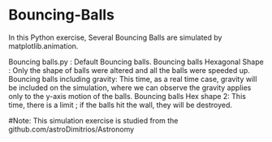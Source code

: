 # Bouncing-Balls
In this Python exercise, Several Bouncing Balls are simulated by matplotlib.animation. 

Bouncing balls.py : Default Bouncing balls.
Bouncing balls Hexagonal Shape : Only the shape of balls were altered and all the balls were speeded up.
Bouncing balls including gravity: This time, as a real time case, gravity will be included on the simulation, where we can observe the gravity applies only to the y-axis motion of the balls.
Bouncing balls Hex shape 2: This time, there is a limit ; if the balls hit the wall, they will be destroyed.

#Note: This simulation exercise is studied from the github.com/astroDimitrios/Astronomy
